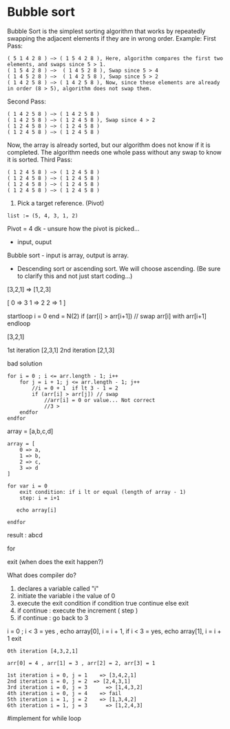 # Bubble sort

Bubble Sort is the simplest sorting algorithm that works by repeatedly swapping the adjacent elements if they are in wrong order.
Example:
First Pass:

```
( 5 1 4 2 8 ) –> ( 1 5 4 2 8 ), Here, algorithm compares the first two elements, and swaps since 5 > 1.
( 1 5 4 2 8 ) –>  ( 1 4 5 2 8 ), Swap since 5 > 4
( 1 4 5 2 8 ) –>  ( 1 4 2 5 8 ), Swap since 5 > 2
( 1 4 2 5 8 ) –> ( 1 4 2 5 8 ), Now, since these elements are already in order (8 > 5), algorithm does not swap them.
```
Second Pass:
```
( 1 4 2 5 8 ) –> ( 1 4 2 5 8 )
( 1 4 2 5 8 ) –> ( 1 2 4 5 8 ), Swap since 4 > 2
( 1 2 4 5 8 ) –> ( 1 2 4 5 8 )
( 1 2 4 5 8 ) –> ( 1 2 4 5 8 )
```

Now, the array is already sorted, but our algorithm does not know if it is completed. The algorithm needs one whole pass without any swap to know it is sorted.
Third Pass:
```
( 1 2 4 5 8 ) –> ( 1 2 4 5 8 )
( 1 2 4 5 8 ) –> ( 1 2 4 5 8 )
( 1 2 4 5 8 ) –> ( 1 2 4 5 8 )
( 1 2 4 5 8 ) –> ( 1 2 4 5 8 )
```

1. Pick a target reference. (Pivot)

```
list := (5, 4, 3, 1, 2)
```

Pivot = 4 dk - unsure how the pivot is picked...

- input, ouput

Bubble sort - input is array, output is array.
- Descending sort or ascending sort. We will choose ascending. (Be sure to clarify this and not just start coding...)

[3,2,1] => [1,2,3]

[ 
	0 => 3
	1 => 2
	2 => 1
]

startloop i = 0 end = N(2)
	if (arr[i] > arr[i+1])
		// swap arr[i] with arr[i+1]
endloop

[3,2,1]

1st iteration [2,3,1]
2nd iteration [2,1,3]

bad solution


```
for i = 0 ; i <= arr.length - 1; i++
	for j = i + 1; j <= arr.length - 1; j++ 	
		//i = 0 + 1  if lt 3 - 1 = 2
		if (arr[i] > arr[j]) // swap
			//arr[i] = 0 or value... Not correct
			//3 > 
	endfor
endfor
```

array = [a,b,c,d]

```
array = [
	0 => a,
	1 => b,
	2 => c,
	3 => d
]
```

```
for var i = 0
	exit condition: if i lt or equal (length of array - 1)
    step: i = i+1
	 
   echo array[i]
	
endfor
```

result : abcd

for 


exit (when does the exit happen?)

What does compiler do? 

1. declares a variable called "i"
2. initiate the variable i the value of 0
3. execute the exit condition if condition true continue else exit
4. if continue : execute the increment ( step )
5. if continue : go back to 3

i = 0 ; i < 3 = yes , echo array[0], i = i + 1, if i < 3 = yes, echo array[1], i = i + 1 
exit 

```
0th iteration [4,3,2,1] 

arr[0] = 4 , arr[1] = 3 , arr[2] = 2, arr[3] = 1

1st iteration i = 0, j = 1    => [3,4,2,1]
2nd iteration i = 0, j = 2 	=> [2,4,3,1]
3rd iteration i = 0, j = 3		=> [1,4,3,2]
4th iteration i = 0, j = 4    => fail 
5th iteration i = 1, j = 2    => [1,3,4,2]
6th iteration i = 1, j = 3		=> [1,2,4,3]
```

#implement for while loop
